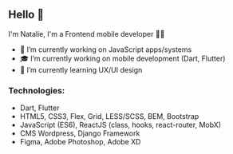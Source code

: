 ## Hello 👋

I'm Natalie, I'm a Frontend mobile developer 👨‍💻

- 🌱 I’m currently working on JavaScript apps/systems
- 🎓 I’m currently working on mobile development (Dart, Flutter)
- 🎨 I’m currently learning UX/UI design

### Technologies:
- Dart, Flutter
- HTML5, CSS3, Flex, Grid, LESS/SCSS, BEM, Bootstrap
- JavaScript (ES6), ReactJS (class, hooks, react-router, MobX)
- CMS Wordpress, Django Framework
- Figma, Adobe Photoshop, Adobe XD

<!--### Contacts:
[linkedin]: https://www.linkedin.com/in/jestyal
[github]: https://github.com/jestyal
[telegram]: https://t.me/jestyal
 [email]: mailto: -->

